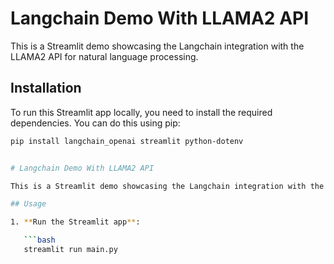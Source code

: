 # Langchain Demo With LLAMA2 API

This is a Streamlit demo showcasing the Langchain integration with the LLAMA2 API for natural language processing.

## Installation

To run this Streamlit app locally, you need to install the required dependencies. You can do this using pip:

```bash
pip install langchain_openai streamlit python-dotenv


# Langchain Demo With LLAMA2 API

This is a Streamlit demo showcasing the Langchain integration with the LLAMA2 API for natural language processing.

## Usage

1. **Run the Streamlit app**:

   ```bash
   streamlit run main.py


